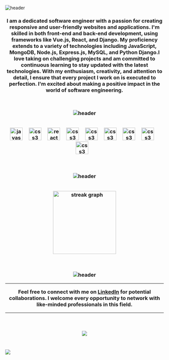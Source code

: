 ![header](https://capsule-render.vercel.app/api?type=waving&color=0:007bff,50:0056b3,75:003366,100:000080&fontColor=f1faee&height=300&section=header&text=Brian%20Rono&fontSize=60&capsule_render&animation=fadeIn&fontAlignY=40&desc=Software%20Engineer&fontAlignY=80)




<h3 align="center">I am a dedicated software engineer with a passion for creating responsive and user-friendly websites and applications. I'm skilled in both front-end and back-end development, using frameworks like Vue.js, React, and Django. My proficiency extends to a variety of technologies including JavaScript, MongoDB, Node.js, Express.js, MySQL, and Python Django.I love taking on challenging projects and am committed to continuous learning to stay updated with the latest technologies. With my enthusiasm, creativity, and attention to detail, I ensure that every project I work on is executed to perfection. I'm excited about making a positive impact in the world of software engineering.</p>

<br>

![header](https://capsule-render.vercel.app/api?type=transparent&height=40&text=Tech%20Skills&fontSize=30&fontColor=000080&fontAlign=50&animation=twinkling)

<br>

<div align="center">
  <!-- <img src="https://cdn.jsdelivr.net/gh/devicons/devicon/icons/html5/html5-plain-wordmark.svg" height="40" alt="html5 logo"  />
  <img width="12" />
  <img src="https://cdn.jsdelivr.net/gh/devicons/devicon/icons/css3/css3-plain-wordmark.svg" height="40" alt="css3 logo"  />
  <img width="12" /> -->
  <img src="https://skillicons.dev/icons?i=js" height="40" alt="javascript logo"  />
  <img width="12" />
  <img src="https://cdn.simpleicons.org/python/#3776AB" height="40" alt="css3 logo"  />
  <img width="12" />
  <img src="https://cdn.jsdelivr.net/gh/devicons/devicon/icons/react/react-original.svg" height="40" alt="react logo"  />
  <img width="12" />
  <img src="https://cdn.simpleicons.org/vue.js" height="40" alt="css3 logo"  />
  <img width="12" />
  <img src="https://cdn.simpleicons.org/mongodb" height="40" alt="css3 logo"  />
  <img width="12" /> 
  <img src="https://cdn.simpleicons.org/mysql" height="40" alt="css3 logo"  />
  <img width="12" />
  <img src="https://cdn.simpleicons.org/node.js" height="40" alt="css3 logo"  />
  <img width="12" />
  <img src="https://skillicons.dev/icons?i=express" height="40" alt="css3 logo"  />
  <img width="12" />
  <img src="https://skillicons.dev/icons?i=django" height="40" alt="css3 logo"  />
  <img width="12" />
</div>
<br>

<br>

![header](https://capsule-render.vercel.app/api?type=transparent&height=40&text=Github%20Stats&fontSize=30&fontColor=000080&fontAlign=50&animation=twinkling)

<br>


<div align="center">
  <img src="https://streak-stats.demolab.com?user=bryoeckoo&locale=en&mode=daily&theme=tokyonight&hide_border=false&border_radius=20&order=3" height="200" alt="streak graph"  />
</div>
<br>


<br>

![header](https://capsule-render.vercel.app/api?type=transparent&height=40&text=Let's%20Connect&fontSize=30&fontColor=000080&fontAlign=50&animation=twinkling)


<div align="center">

---

Feel free to connect with me on <a href="https://www.linkedin.com/in/brian-rono-b8aa18266/" target="_blank">LinkedIn</a> for potential collaborations. I welcome every opportunity to network with like-minded professionals in this field.

---

</div>

<br>
<br>

<div align="center">
  <img src="https://visitor-badge.laobi.icu/badge?page_id=brianrono.brianrono&left_color=grey"  />
</div>

<br>

<h3 align="left">
  <img src="https://capsule-render.vercel.app/api?type=waving&color=0:007bff,50:0056b3,75:003366,100:000080&height=100&section=footer"/>
</p>

